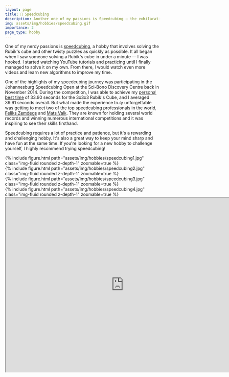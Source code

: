 ```yaml
---
layout: page
title: 🧊 Speedcubing
description: Another one of my passions is Speedcubing — the exhilarating sport of solving a Rubik's Cube as quickly as possible.
img: assets/img/hobbies/speedcubing.gif
importance: 2
page_type: hobby
---
```


One of my nerdy passions is [speedcubing](https://en.wikipedia.org/wiki/Speedcubing), a hobby that involves solving the Rubik's cube and other twisty puzzles as quickly as possible. It all began when I saw someone solving a Rubik's cube in under a minute — I was hooked. I started watching YouTube tutorials and practicing until I finally managed to solve it on my own. From there, I would watch even more videos and learn new algorithms to improve my time.

One of the highlights of my speedcubing journey was participating in the Johannesburg Speedcubing Open at the Sci-Bono Discovery Centre back in November 2014. During the competition, I was able to achieve my [personal best time](https://www.worldcubeassociation.org/persons/2014HEER01?tab=results-by-event) of 33.90 seconds for the 3x3x3 Rubik's Cube, and I averaged 39.91 seconds overall. But what made the experience truly unforgettable was getting to meet two of the top speedcubing professionals in the world, [Feliks Zemdegs](https://en.wikipedia.org/wiki/Feliks_Zemdegs) and [Mats Valk](https://en.wikipedia.org/wiki/Mats_Valk). They are known for holding several world records and winning numerous international competitions and it was inspiring to see their skills firsthand.

Speedcubing requires a lot of practice and patience, but it's a rewarding and challenging hobby. It's also a great way to keep your mind sharp and have fun at the same time. If you're looking for a new hobby to challenge yourself, I highly recommend trying speedcubing!

<div class="row mt-3">
    <div class="col-sm mt-3 mt-md-0">
        {% include figure.html path="assets/img/hobbies/speedcubing1.jpg" class="img-fluid rounded z-depth-1" zoomable=true %}
    </div>
    <div class="col-sm mt-3 mt-md-0">
        {% include figure.html path="assets/img/hobbies/speedcubing2.jpg" class="img-fluid rounded z-depth-1" zoomable=true %}
    </div>
</div>
<div class="row mt-3">
    <div class="col-sm mt-3 mt-md-0">
        {% include figure.html path="assets/img/hobbies/speedcubing3.jpg" class="img-fluid rounded z-depth-1" zoomable=true %}
    </div>
    <div class="col-sm mt-3 mt-md-0">
        {% include figure.html path="assets/img/hobbies/speedcubing4.jpg" class="img-fluid rounded z-depth-1" zoomable=true %}
    </div>
</div>
<iframe width="770" height="570.32" src="https://www.youtube.com/embed/bEc4CI63Puo"></iframe>
